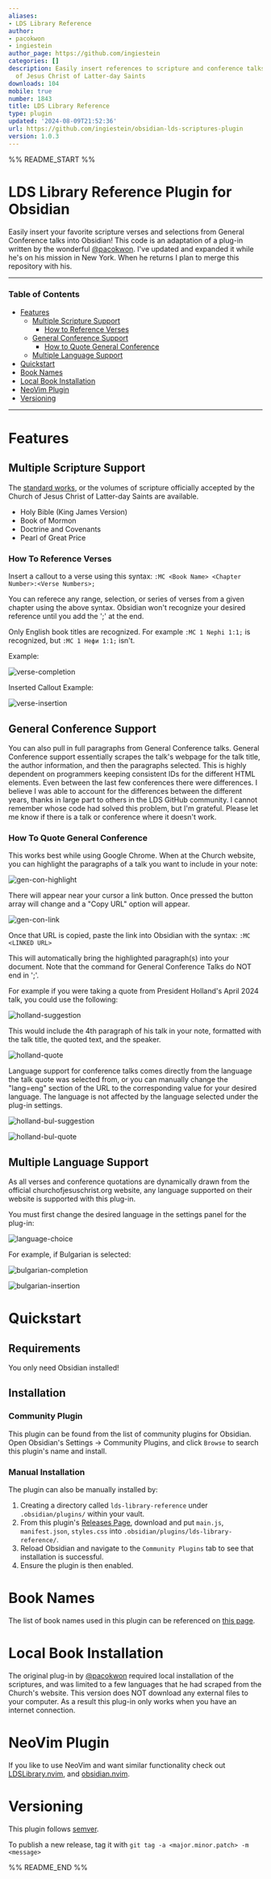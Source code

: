 ```yaml
---
aliases:
- LDS Library Reference
author:
- pacokwon
- ingiestein
author_page: https://github.com/ingiestein
categories: []
description: Easily insert references to scripture and conference talks from the Church
  of Jesus Christ of Latter-day Saints
downloads: 104
mobile: true
number: 1843
title: LDS Library Reference
type: plugin
updated: '2024-08-09T21:52:36'
url: https://github.com/ingiestein/obsidian-lds-scriptures-plugin
version: 1.0.3
---
```


%% README_START %%

# LDS Library Reference Plugin for Obsidian

Easily insert your favorite scripture verses and selections from General Conference talks into Obsidian!
This code is an adaptation of a plug-in written by the wonderful [@pacokwon](https://github.com/pacokwon/obsidian-lds-scriptures-plugin). I've updated and expanded it while he's on his mission in New York. When he returns I plan to merge this repository with his.

---

### Table of Contents

- [Features](#features) 
    - [Multiple Scripture Support](#multiple-scripture-support)
        - [How to Reference Verses](#how-to-reference-verses)
    - [General Conference Support](#general-conference-support)
        - [How to Quote General Conference](#how-to-quote-general-conference)
    - [Multiple Language Support](#multiple-language-support)
- [Quickstart](#quickstart)
- [Book Names](#book-names)
- [Local Book Installation](#local-book-installation)
- [NeoVim Plugin](#neovim-plugin)
- [Versioning](#versioning)

---

# Features

## Multiple Scripture Support

The [standard works](https://www.churchofjesuschrist.org/study/manual/gospel-topics/standard-works?lang=eng), or the volumes of scripture officially accepted by the Church of Jesus Christ of Latter-day Saints are available.

- Holy Bible (King James Version)
- Book of Mormon
- Doctrine and Covenants
- Pearl of Great Price

### How To Reference Verses

Insert a callout to a verse using this syntax: `:MC <Book Name> <Chapter Number>:<Verse Numbers>;`

You can referece any range, selection, or series of verses from a given chapter using the above syntax. Obsidian won't recognize your desired reference until you add the ';' at the end.

Only English book titles are recognized. For example `:MC 1 Nephi 1:1;` is recognized, but `:MC 1 Нефи 1:1;` isn't.

Example:

![verse-completion](https://github.com/ingiestein/obsidian-lds-scriptures-plugin/blob/c41c4a178780728fea74e39847fa780191070db0/assets/images/MC%201%20Nephi11.png)

Inserted Callout Example:

![verse-insertion](https://github.com/ingiestein/obsidian-lds-scriptures-plugin/blob/c41c4a178780728fea74e39847fa780191070db0/assets/images/1%20Nephi11.png)

## General Conference Support

You can also pull in full paragraphs from General Conference talks. General Conference support essentially scrapes the talk's webpage for the talk title, the author information, and then the paragraphs selected. This is highly dependent on programmers keeping consistent IDs for the different HTML elements. Even between the last few conferences there were differences. I believe I was able to account for the differences between the different years, thanks in large part to others in the LDS GitHub community. I cannot remember whose code had solved this problem, but I'm grateful. Please let me know if there is a talk or conference where it doesn't work.

### How To Quote General Conference

This works best while using Google Chrome. When at the Church website, you can highlight the paragraphs of a talk you want to include in your note:

![gen-con-highlight](https://github.com/ingiestein/obsidian-lds-scriptures-plugin/blob/c41c4a178780728fea74e39847fa780191070db0/assets/images/Conference%20Highlight%201.png)

There will appear near your cursor a link button. Once pressed the button array will change and a "Copy URL" option will appear.

![gen-con-link](https://github.com/ingiestein/obsidian-lds-scriptures-plugin/blob/c41c4a178780728fea74e39847fa780191070db0/assets/images/Conference%20Highlight%202.png)

Once that URL is copied, paste the link into Obsidian with the syntax: `:MC <LINKED URL>`

This will automatically bring the highlighted paragraph(s) into your document. Note that the command for General Conference Talks do NOT end in ';'.

For example if you were taking a quote from President Holland's April 2024 talk, you could use the following:

![holland-suggestion](https://github.com/ingiestein/obsidian-lds-scriptures-plugin/blob/c41c4a178780728fea74e39847fa780191070db0/assets/images/MC%20Conference.png)

This would include the 4th paragraph of his talk in your note, formatted with the talk title, the quoted text, and the speaker.

![holland-quote](https://github.com/ingiestein/obsidian-lds-scriptures-plugin/blob/c41c4a178780728fea74e39847fa780191070db0/assets/images/Conference.png)

Language support for conference talks comes directly from the language the talk quote was selected from, or you can manually change the "lang=eng" section of the URL to the corresponding value for your desired language. The language is not affected by the language selected under the plug-in settings.

![holland-bul-suggestion](https://github.com/ingiestein/obsidian-lds-scriptures-plugin/blob/c41c4a178780728fea74e39847fa780191070db0/assets/images/MC%20Bulgarian%20Conference.png)

![holland-bul-quote](https://github.com/ingiestein/obsidian-lds-scriptures-plugin/blob/c41c4a178780728fea74e39847fa780191070db0/assets/images/Bulgarian%20Conference.png)

## Multiple Language Support

As all verses and conference quotations are dynamically drawn from the official churchofjesuschrist.org website, any language supported on their website is supported with this plug-in.

You must first change the desired language in the settings panel for the plug-in:

![language-choice](https://github.com/ingiestein/obsidian-lds-scriptures-plugin/blob/c41c4a178780728fea74e39847fa780191070db0/assets/images/settings.png)

For example, if Bulgarian is selected:

![bulgarian-completion](https://github.com/ingiestein/obsidian-lds-scriptures-plugin/blob/c41c4a178780728fea74e39847fa780191070db0/assets/images/Bulgarian%20MC%201%20Nephi11.png)

![bulgarian-insertion](https://github.com/ingiestein/obsidian-lds-scriptures-plugin/blob/c41c4a178780728fea74e39847fa780191070db0/assets/images/Bulgarian%201%20Nephi11.png)

# Quickstart

## Requirements

You only need Obsidian installed!

## Installation

### Community Plugin

This plugin can be found from the list of community plugins for Obsidian. Open Obsidian's Settings -> Community Plugins, and click `Browse` to search this plugin's name and install.

### Manual Installation

The plugin can also be manually installed by:

1. Creating a directory called `lds-library-reference` under `.obsidian/plugins/` within your vault.
2. From this plugin's [Releases Page](https://github.com/ingiestein/obsidian-lds-scriptures-plugin/releases), download and put `main.js`, `manifest.json`, `styles.css` into `.obsidian/plugins/lds-library-reference/`.
3. Reload Obsidian and navigate to the `Community Plugins` tab to see that installation is successful.
4. Ensure the plugin is then enabled.

# Book Names

The list of book names used in this plugin can be referenced on [this page](https://github.com/ingiestein/obsidian-lds-scriptures-plugin/blob/2988ddffcfb99dee5828656cef5d55e435b3a526/docs/BOOKS.md).

# Local Book Installation

The original plug-in by [@pacokwon](https://github.com/pacokwon/obsidian-lds-scriptures-plugin) required local installation of the scriptures, and was limited to a few languages that he had scraped from the Church's website. This version does NOT download any external files to your computer. As a result this plug-in only works when you have an internet connection.

# NeoVim Plugin

If you like to use NeoVim and want similar functionality check out [LDSLibrary.nvim](https://github.com/ingiestein/LDSLibrary.nvim), and [obsidian.nvim](https://github.com/epwalsh/obsidian.nvim).

<!-- # Development

## Build

Install dependencies:

```bash
yarn
```

Run build script:

```bash
yarn build
```

3 files will be created in the root directory: `main.js`, `manifest.json`, `styles.css` -->

# Versioning

This plugin follows [semver](https://semver.org/).

To publish a new release, tag it with `git tag -a <major.minor.patch> -m <message>`


%% README_END %%